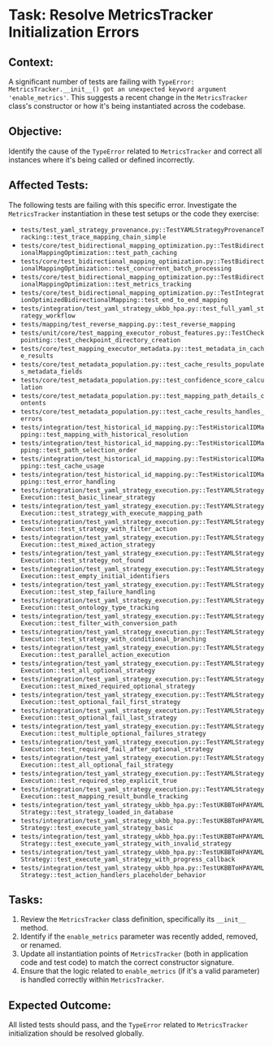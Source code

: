 # Task: Resolve MetricsTracker Initialization Errors

## Context:
A significant number of tests are failing with `TypeError: MetricsTracker.__init__() got an unexpected keyword argument 'enable_metrics'`. This suggests a recent change in the `MetricsTracker` class's constructor or how it's being instantiated across the codebase.

## Objective:
Identify the cause of the `TypeError` related to `MetricsTracker` and correct all instances where it's being called or defined incorrectly.

## Affected Tests:
The following tests are failing with this specific error. Investigate the `MetricsTracker` instantiation in these test setups or the code they exercise:

- `tests/test_yaml_strategy_provenance.py::TestYAMLStrategyProvenanceTracking::test_trace_mapping_chain_simple`
- `tests/core/test_bidirectional_mapping_optimization.py::TestBidirectionalMappingOptimization::test_path_caching`
- `tests/core/test_bidirectional_mapping_optimization.py::TestBidirectionalMappingOptimization::test_concurrent_batch_processing`
- `tests/core/test_bidirectional_mapping_optimization.py::TestBidirectionalMappingOptimization::test_metrics_tracking`
- `tests/core/test_bidirectional_mapping_optimization.py::TestIntegrationOptimizedBidirectionalMapping::test_end_to_end_mapping`
- `tests/integration/test_yaml_strategy_ukbb_hpa.py::test_full_yaml_strategy_workflow`
- `tests/mapping/test_reverse_mapping.py::test_reverse_mapping`
- `tests/unit/core/test_mapping_executor_robust_features.py::TestCheckpointing::test_checkpoint_directory_creation`
- `tests/core/test_mapping_executor_metadata.py::test_metadata_in_cache_results`
- `tests/core/test_metadata_population.py::test_cache_results_populates_metadata_fields`
- `tests/core/test_metadata_population.py::test_confidence_score_calculation`
- `tests/core/test_metadata_population.py::test_mapping_path_details_contents`
- `tests/core/test_metadata_population.py::test_cache_results_handles_errors`
- `tests/integration/test_historical_id_mapping.py::TestHistoricalIDMapping::test_mapping_with_historical_resolution`
- `tests/integration/test_historical_id_mapping.py::TestHistoricalIDMapping::test_path_selection_order`
- `tests/integration/test_historical_id_mapping.py::TestHistoricalIDMapping::test_cache_usage`
- `tests/integration/test_historical_id_mapping.py::TestHistoricalIDMapping::test_error_handling`
- `tests/integration/test_yaml_strategy_execution.py::TestYAMLStrategyExecution::test_basic_linear_strategy`
- `tests/integration/test_yaml_strategy_execution.py::TestYAMLStrategyExecution::test_strategy_with_execute_mapping_path`
- `tests/integration/test_yaml_strategy_execution.py::TestYAMLStrategyExecution::test_strategy_with_filter_action`
- `tests/integration/test_yaml_strategy_execution.py::TestYAMLStrategyExecution::test_mixed_action_strategy`
- `tests/integration/test_yaml_strategy_execution.py::TestYAMLStrategyExecution::test_strategy_not_found`
- `tests/integration/test_yaml_strategy_execution.py::TestYAMLStrategyExecution::test_empty_initial_identifiers`
- `tests/integration/test_yaml_strategy_execution.py::TestYAMLStrategyExecution::test_step_failure_handling`
- `tests/integration/test_yaml_strategy_execution.py::TestYAMLStrategyExecution::test_ontology_type_tracking`
- `tests/integration/test_yaml_strategy_execution.py::TestYAMLStrategyExecution::test_filter_with_conversion_path`
- `tests/integration/test_yaml_strategy_execution.py::TestYAMLStrategyExecution::test_strategy_with_conditional_branching`
- `tests/integration/test_yaml_strategy_execution.py::TestYAMLStrategyExecution::test_parallel_action_execution`
- `tests/integration/test_yaml_strategy_execution.py::TestYAMLStrategyExecution::test_all_optional_strategy`
- `tests/integration/test_yaml_strategy_execution.py::TestYAMLStrategyExecution::test_mixed_required_optional_strategy`
- `tests/integration/test_yaml_strategy_execution.py::TestYAMLStrategyExecution::test_optional_fail_first_strategy`
- `tests/integration/test_yaml_strategy_execution.py::TestYAMLStrategyExecution::test_optional_fail_last_strategy`
- `tests/integration/test_yaml_strategy_execution.py::TestYAMLStrategyExecution::test_multiple_optional_failures_strategy`
- `tests/integration/test_yaml_strategy_execution.py::TestYAMLStrategyExecution::test_required_fail_after_optional_strategy`
- `tests/integration/test_yaml_strategy_execution.py::TestYAMLStrategyExecution::test_all_optional_fail_strategy`
- `tests/integration/test_yaml_strategy_execution.py::TestYAMLStrategyExecution::test_required_step_explicit_true`
- `tests/integration/test_yaml_strategy_execution.py::TestYAMLStrategyExecution::test_mapping_result_bundle_tracking`
- `tests/integration/test_yaml_strategy_ukbb_hpa.py::TestUKBBToHPAYAMLStrategy::test_strategy_loaded_in_database`
- `tests/integration/test_yaml_strategy_ukbb_hpa.py::TestUKBBToHPAYAMLStrategy::test_execute_yaml_strategy_basic`
- `tests/integration/test_yaml_strategy_ukbb_hpa.py::TestUKBBToHPAYAMLStrategy::test_execute_yaml_strategy_with_invalid_strategy`
- `tests/integration/test_yaml_strategy_ukbb_hpa.py::TestUKBBToHPAYAMLStrategy::test_execute_yaml_strategy_with_progress_callback`
- `tests/integration/test_yaml_strategy_ukbb_hpa.py::TestUKBBToHPAYAMLStrategy::test_action_handlers_placeholder_behavior`

## Tasks:
1.  Review the `MetricsTracker` class definition, specifically its `__init__` method.
2.  Identify if the `enable_metrics` parameter was recently added, removed, or renamed.
3.  Update all instantiation points of `MetricsTracker` (both in application code and test code) to match the correct constructor signature.
4.  Ensure that the logic related to `enable_metrics` (if it's a valid parameter) is handled correctly within `MetricsTracker`.

## Expected Outcome:
All listed tests should pass, and the `TypeError` related to `MetricsTracker` initialization should be resolved globally.
